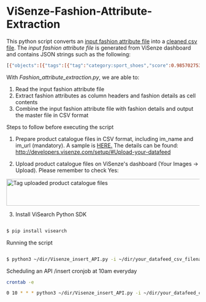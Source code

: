 # ViSenze-Fashion-Attribute-Extraction
This python script converts an <ins><a href="https://www.dropbox.com/s/qm7h8fwujnpq15t/example_input.csv?dl=1" download="example_input.csv">input fashion attribute file</ins></a> into a <ins><a href="https://www.dropbox.com/s/6s0bbq2618p1flf/fashion_attribute_example_output.csv?dl=1" download="fashion_attribute_example_output.csv">cleaned csv file</ins></a>. The <i>input fashion attribute file</i> is generated from ViSenze dashboard and contains JSON strings such as the following: 
```bash
[{"objects":[{"tags":[{"tag":"category:sport_shoes","score":0.9857027530670166},{"tag":"product_color:multi","score":0.9736108183860779},{"tag":"product_pattern:animal_print","score":0.9375014901161194},{"tag":"shoe_closure:lace","score":0.8751133680343628}],"box":[13,138,446,317]}],"debug_objects":[],"tag_group":"fashion_attributes"},{"objects":[{"tags":[{"tag":"no_text","score":0.9907019138336182}],"box":[]}],"debug_objects":[],"tag_group":"image_text"},{"objects":[{"tags":[{"tag":"costume","score":0.8016501665115356}],"box":[13,138,446,317]}],"debug_objects":[],"tag_group":"fashion_occasion"},{"objects":[{"tags":[{"tag":"no_model","score":0.999996542930603}],"box":[]}],"debug_objects":[],"tag_group":"image_human"},{"objects":[{"tags":[{"tag":"no_collage","score":0.991800844669342}],"box":[]}],"debug_objects":[],"tag_group":"image_collage"},{"objects":[{"tags":[{"tag":"streetstyle","score":0.9581801891326904}],"box":[13,138,446,317]}],"debug_objects":[],"tag_group":"fashion_style"},{"objects":[{"tags":[{"tag":"multi","score":0.7209011316299438}],"box":[]}],"debug_objects":[],"tag_group":"product_color"},{"objects":[{"tags":[{"tag":"no_mosaic","score":0.9951471090316772}],"box":[]}],"debug_objects":[],"tag_group":"image_mosaic"},{"objects":[{"tags":[{"tag":"big_graphic","score":0.6292022466659546}],"box":[]}],"debug_objects":[],"tag_group":"product_pattern"},{"objects":[{"tags":[{"tag":"no_detail","score":0.9998843669891357}],"box":[]}],"debug_objects":[],"tag_group":"image_detail"},{"objects":[],"debug_objects":[],"tag_group":"gender_detect_kid"}]
```
With <i>Fashion_attribute_extraction.py</i>, we are able to:
1. Read the input fashion attribute file
2. Extract fashion attributes as column headers and fashion details as cell contents
3. Combine the input fashion attribute file with fashion details and output the master file in CSV format 

Steps to follow before executing the script
1. Prepare product catalogue files in CSV format, including im_name and im_url (mandatory). A sample is <ins><a href="https://www.dropbox.com/s/92a4o6ax8pbur1i/product_catalogue_template.csv?dl=1" download="product_catalogue_template.csv">HERE.</ins></a> The details can be found: http://developers.visenze.com/setup/#Upload-your-datafeed

2. Upload product catalogue files on ViSenze's dashboard (Your Images -> Upload). Please remember to check Yes:

<img src="https://storage.googleapis.com/visenze-test-890215/Upload.JPG" alt="Tag uploaded product catalogue files" class="center" width="850" height="70">


3. Install ViSearch Python SDK
```bash

$ pip install visearch

```

Running the script
```bash

$ python3 ~/dir/Visenze_insert_API.py -i ~/dir/your_datafeed_csv_filename -u your_Visenze_dashboard_admin_Access_Key -p your_Visenze_dashboard_admin_Secret_Key  

```

Scheduling an API /insert cronjob at 10am everyday 
```bash
crontab -e
```
```bash
0 10 * * * python3 ~/dir/Visenze_insert_API.py -i ~/dir/your_datafeed_csv_filename -u your_Visenze_dashboard_admin_Access_Key -p your_Visenze_dashboard_admin_Secret_Key  
```
